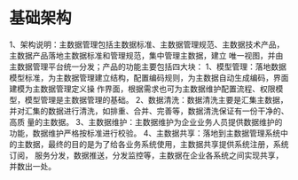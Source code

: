 # 基础架构

1、架构说明：主数据管理包括主数据标准、主数据管理规范、主数据技术产品，主数据产品落地主数据标准和管理规范，集中管理主数据，建立
             唯一视图，并由主数据管理平台统一分发；产品的功能主要包括四大块：
			 1、模型管理：落地数据模型标准，为主数据管理建立结构，配置编码规则，为主数据自动生成编码，界面建模为主数据管理定义操
			    作界面，根据需求也可为主数据维护配置流程、权限模型，模型管理是主数据管理的基础。
			 2、数据清洗：数据清洗主要是汇集主数据，并对汇集的数据进行清洗，如排重、合并、完善等，数据清洗保证有一份干净的、高质
				量的主数据。
			 3、主数据维护：主数据维护为企业业务人员提供数据维护的功能，数据维护严格按标准进行校验。
			 4、主数据共享：落地到主数据管理系统中的主数据，最终的目的是为了给各业务系统使用，主数据共享提供系统注册，系统订阅，
				服务分发，数据推送，分发监控等，主数据在企业各系统之间实现共享，并数出一处。
             